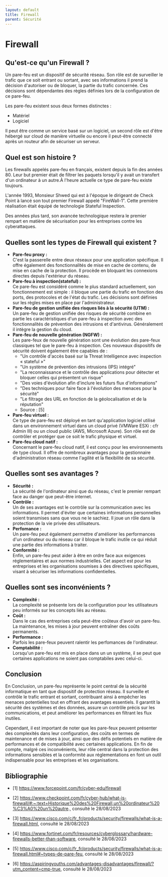 ```yaml
---
layout: default
title: Firewall
parent: Sécurité
---
```


# Firewall

## Qu'est-ce qu'un Firewall ?

Un pare-feu est un dispositif de sécurité réseau. Son rôle est de surveiller le trafic que ce soit entrant ou sortant, avec ses informations il prend la décision d'autoriser ou de bloquer, la partie du trafic concernée. Ces décisions sont dépendantes des règles définies lors de la configuration de ce pare-feu.  

Les pare-feu existent sous deux formes distinctes :
- Matériel 
- Logiciel 

Il peut être comme un service basé sur un logiciel, un second rôle est d'être hébergé sur cloud de manière virtuelle ou encore il peut-être connecté après un routeur afin de sécuriser un serveur.

## Quel est son histoire ?

Les firewalls appelés pare-feu en français, existent depuis la fin des années 80. Leur but premier était de filtrer les paquets lorsqu'il y avait un transfert d'un ordinateur à un autre.À l'heure actuelle ce type de pare-feu existe toujours.

L'année 1993, Monsieur Shwed qui est à l'époque le dirigeant de Check Point à lancé son tout premier Firewall appelé "FireWall-1". Cette première réalisation était équipé de technologie Stateful Inspection.

Des années plus tard, son avancée technologique restera le premier rempart en matière de sécurisation pour les entreprises contre les cyberattaques.

## Quelles sont les types de Firewall qui existent ?
 
* <b>Pare-feu proxy :</b>  
C'est la passerelle entre deux réseaux pour une application spécifique. Il offre également des fonctionnalités de mise en cache de contenu, de mise en cache de la protection. Il procède en bloquant les connexions directes depuis l'extérieur du réseau.
* <b>Pare-feu à inspection(stateful) :</b>  
Ce pare-feu est considéré comme le plus standard actuellement, son fonctionnement est simple : il bloque une partie du trafic en fonction des ports, des protocoles et de l'état du trafic. Les décisions sont définies sur les règles mises en place par l'administrateur.
* <b>Pare-feu de gestion unifiée des risques liés à la sécurité (UTM) :</b>  
Un pare-feu de gestion unifiée des risques de sécurité combine en partie les caractéristiques d'un pare-feu à inspection avec des fonctionnalités de prévention des intrusions et d'antivirus. Généralement il intègre la gestion du cloud.
* <b>Pare-feu de nouvelle génération (NGFW) :</b>  
Les pare-feux de nouvelle génération sont une évolution des pare-feux classiques tel que le pare-feu à inspection. Ces nouveaux dispositifs de sécurité doivent également être capables de :
    - "Un contrôle d'accès basé sur la Threat Intelligence avec inspection « stateful »"
    - "Un système de prévention des intrusions (IPS) intégré"
    - "La reconnaissance et le contrôle des applications pour détecter et bloquer celles qui présentent un risque"
    - "Des voies d'évolution afin d'inclure les futurs flux d'informations"
    - "Des techniques pour faire face à l'évolution des menaces pour la sécurité"
    - "Le filtrage des URL en fonction de la géolocalisation et de la réputation"
    - Source : [5]
* <b>Pare-feu virtuel :</b>  
 Ce type de pare-feu est déployé en tant qu'application logiciel utilisé dans un environnement  virtuel dans un cloud privé (VMWare ESXi : cfr Admin III) ou un cloud public (AWS, Microsoft Azure). Son rôle est de contrôler et protéger que ce soit le trafic physique et virtuel.
* <b>Pare-feu cloud natif :</b>  
 Concernant le pare-feu cloud natif, il est conçu pour les environnements de type cloud. Il offre de nombreux avantages pour la gestionnaire d'administration réseau comme l'agilité et la flexibilité de sa sécurité. 

## Quelles sont ses avantages ?

* <b>Sécurité :</b>  
La sécurité de l'ordinateur ainsi que du réseau, c'est le premier rempart face au danger que peut-être internet.
* <b>Contrôle :</b>  
Un de ses avantages est le contrôle sur la communication avec les informations. Il permet d'éviter que certaines informations personnelles soient transmises sans que vous ne le sachiez. 
Il joue un rôle dans la protection de la vie privée des utilisateurs.
* <b>Perfomance : </b>  
Un pare-feu peut également permettre d'améliorer les performances d'un ordinateur ou du réseau car il bloque le trafic inutile ce qui réduit une partie des informations à traiter.
* <b>Conformité : </b>  
Enfin, un pare-feu peut aider à être en ordre face aux exigences réglementaires et aux normes industrielles. Cet aspect est pour les entreprises et les organisations soumises à des directives spécifiques, visant à sécuriser les informations confidentielles.

## Quelles sont ses inconvénients ?

* <b>Complexité : </b>  
La complexité se présente lors de la configuration pour les utilisateurs peu informés sur les concepts liés au réseau. 
* <b>Coût : </b>  
Dans le cas des entreprises cela peut-être coûteux d'avoir un pare-feu. La maintenance, les mises à jour peuvent entraîner des coûts permanents.
* <b>Performance : </b>  
Parfois les pare-feux peuvent ralentir les perfomances de l'ordinateur.
* <b>Comptabilité :  </b>  
Lorsqu'un pare-feu est mis en place dans un un système, il se peut que certaines applications ne soient pas comptabiles avec celui-ci.

## Conclusion

En Conclusion, un pare-feu représente le point central de la sécurité informatique en tant que dispositif de protection réseau. Il surveille et contrôle le trafic entrant et sortant, contribuant ainsi à empêcher les menaces potentielles tout en offrant des avantages essentiels. Il garantit la sécurité des systèmes et des données, assure un contrôle précis sur les communications, et peut améliorer les performances en filtrant les flux inutiles. 

Cependant, il est important de noter que les pare-feux peuvent présenter des complexités dans leur configuration, des coûts en termes de maintenance et de mises à jour, ainsi que des défis potentiels en matière de performances et de compatibilité avec certaines applications. En fin de compte, malgré ces inconvénients, leur rôle central dans la protection des informations sensibles et la conformité aux réglementations en font un outil indispensable pour les entreprises et les organisations.

## Bibliographie

* [1] https://www.forcepoint.com/fr/cyber-edu/firewall

* [2] https://www.checkpoint.com/fr/cyber-hub/what-is-firewall/#:~:text=Historique%20des%20Firewall,un%20ordinateur%20%C3%A0%20un%20autre., consulté le 28/08/2023

* [3] https://www.cisco.com/c/fr_fr/products/security/firewalls/what-is-a-firewall.html, consulté le 28/08/2023

* [4] https://www.fortinet.com/fr/resources/cyberglossary/hardware-firewalls-better-than-software, consulté le 28/08/2023

* [5] https://www.cisco.com/c/fr_fr/products/security/firewalls/what-is-a-firewall.html#~types-de-pare-feu, consulté le 28/08/2023

* [6] https://aspiringyouths.com/advantages-disadvantages/firewall/?utm_content=cmp-true, consulté le 28/08/2023